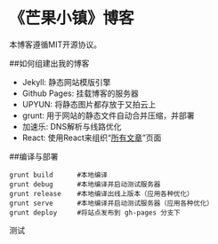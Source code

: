 《芒果小镇》博客
===========

本博客遵循MIT开源协议。

##如何组建出我的博客
- Jekyll: 静态网站模版引擎
- Github Pages: 挂载博客的服务器
- UPYUN: 将静态图片都存放于又拍云上
- grunt: 用于网站的静态文件自动合并压缩，并部署
- 加速乐: DNS解析与线路优化
- React: 使用React来组织“[所有文章](http://www.emsuits.com/all-articles/)”页面

##编译与部署

```
grunt build      #本地编译
grunt debug      #本地编译并启动测试服务器
grunt release    #本地编译出线上版本（应用各种优化）
grunt serve      #本地编译并启动测试服务器（应用各种优化）
grunt deploy     #将站点发布到 gh-pages 分支下
```
测试